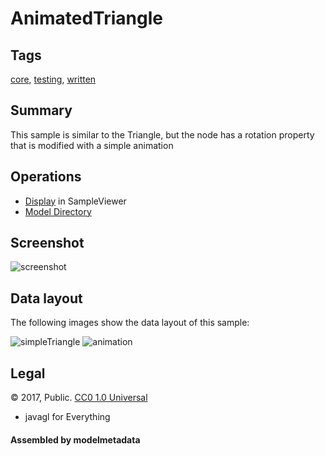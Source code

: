 # AnimatedTriangle

## Tags

[core](../../Models-core.md), [testing](../../Models-testing.md), [written](../../Models-written.md)

## Summary

This sample is similar to the Triangle, but the node has a rotation property that is modified with a simple animation

## Operations

* [Display](https://github.khronos.org/glTF-Sample-Viewer-Release/?model=https://raw.GithubUserContent.com/KhronosGroup/glTF-Sample-Assets/main/./Models/AnimatedTriangle/glTF/AnimatedTriangle.gltf) in SampleViewer
* [Model Directory](./)

## Screenshot

![screenshot](screenshot/screenshot.gif)

## Data layout

The following images show the data layout of this sample:

![simpleTriangle](screenshot/simpleTriangle.png)
![animation](screenshot/animation.png)

## Legal

&copy; 2017, Public. [CC0 1.0 Universal](https://creativecommons.org/publicdomain/zero/1.0/legalcode)

 - javagl for Everything

#### Assembled by modelmetadata